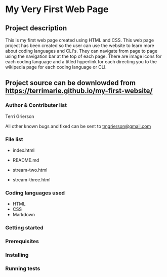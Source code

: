 # My Very First Web Page

## Project description
This is my first web page created using HTML and CSS. This web page project has been created so the user can use the website to learn more about coding languages and CLI's. They can navigate from page to page using the navigation bar at the top of each page. There are image icons for each coding language and a titled hyperlink for each directing you to the wikipedia page for each coding language or CLI. 

## Project source can be downlowded from https://terrimarie.github.io/my-first-website/

### Author & Contributer list

Terri Grierson

All other known bugs and fixed can be sent to tmgrierson@gmail.com

### File list

* index.html

* README.md

* stream-two.html

* stream-three.html

### Coding languages used
* HTML
* CSS
* Markdown

### Getting started

### Prerequisites

### Installing

### Running tests